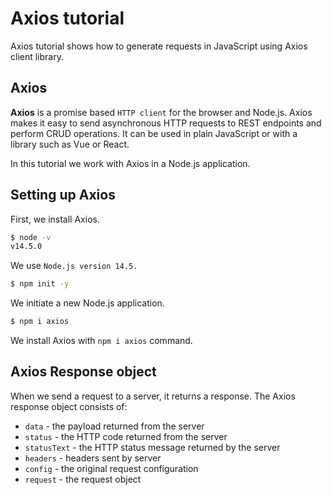# Axios tutorial

Axios tutorial shows how to generate requests in JavaScript using Axios client library.

 
## Axios
**Axios** is a promise based `HTTP client` for the browser and Node.js. Axios makes it easy to send asynchronous HTTP requests to REST endpoints and perform CRUD operations. It can be used in plain JavaScript or with a library such as Vue or React.

In this tutorial we work with Axios in a Node.js application.

## Setting up Axios
First, we install Axios.

```bash
$ node -v
v14.5.0
```
We use `Node.js version 14.5.`

```bash
$ npm init -y
```
We initiate a new Node.js application.

```bash
$ npm i axios
```
We install Axios with `npm i axios` command.


## Axios Response object
When we send a request to a server, it returns a response. The Axios response object consists of:

* `data` - the payload returned from the server
* `status` - the HTTP code returned from the server
* `statusText` - the HTTP status message returned by the server
* `headers` - headers sent by server
* `config` - the original request configuration
* `request` - the request object